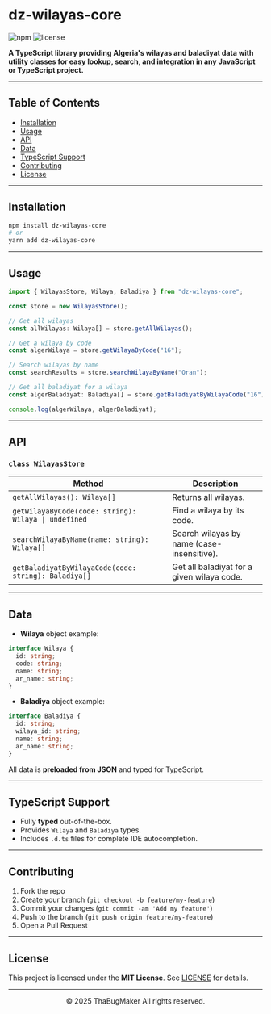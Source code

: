 # dz-wilayas-core

![npm](https://img.shields.io/npm/v/dz-wilayas-core?color=blue) ![license](https://img.shields.io/npm/l/dz-wilayas-core?color=green)

**A TypeScript library providing Algeria's wilayas and baladiyat data with utility classes for easy lookup, search, and integration in any JavaScript or TypeScript project.**

---

## Table of Contents

- [Installation](#installation)
- [Usage](#usage)
- [API](#api)
- [Data](#data)
- [TypeScript Support](#typescript-support)
- [Contributing](#contributing)
- [License](#license)

---

## Installation

```bash
npm install dz-wilayas-core
# or
yarn add dz-wilayas-core
```

---

## Usage

```ts
import { WilayasStore, Wilaya, Baladiya } from "dz-wilayas-core";

const store = new WilayasStore();

// Get all wilayas
const allWilayas: Wilaya[] = store.getAllWilayas();

// Get a wilaya by code
const algerWilaya = store.getWilayaByCode("16");

// Search wilayas by name
const searchResults = store.searchWilayaByName("Oran");

// Get all baladiyat for a wilaya
const algerBaladiyat: Baladiya[] = store.getBaladiyatByWilayaCode("16");

console.log(algerWilaya, algerBaladiyat);
```

---

## API

### `class WilayasStore`

| Method                                               | Description                                |
| ---------------------------------------------------- | ------------------------------------------ |
| `getAllWilayas(): Wilaya[]`                          | Returns all wilayas.                       |
| `getWilayaByCode(code: string): Wilaya \| undefined` | Find a wilaya by its code.                 |
| `searchWilayaByName(name: string): Wilaya[]`         | Search wilayas by name (case-insensitive). |
| `getBaladiyatByWilayaCode(code: string): Baladiya[]` | Get all baladiyat for a given wilaya code. |

---

## Data

- **Wilaya** object example:

```ts
interface Wilaya {
  id: string;
  code: string;
  name: string;
  ar_name: string;
}
```

- **Baladiya** object example:

```ts
interface Baladiya {
  id: string;
  wilaya_id: string;
  name: string;
  ar_name: string;
}
```

All data is **preloaded from JSON** and typed for TypeScript.

---

## TypeScript Support

- Fully **typed** out-of-the-box.
- Provides `Wilaya` and `Baladiya` types.
- Includes `.d.ts` files for complete IDE autocompletion.

---

## Contributing

1. Fork the repo
2. Create your branch (`git checkout -b feature/my-feature`)
3. Commit your changes (`git commit -am 'Add my feature'`)
4. Push to the branch (`git push origin feature/my-feature`)
5. Open a Pull Request

---

## License

This project is licensed under the **MIT License**. See [LICENSE](LICENSE) for details.

---

<p align="center">© 2025 ThaBugMaker All rights reserved.</p>

